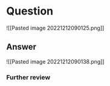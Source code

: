 # Question
![[Pasted image 20221212090125.png]]
## Answer
![[Pasted image 20221212090138.png]]
### Further review
